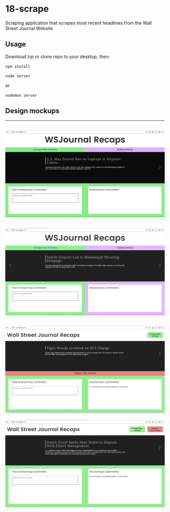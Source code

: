 # 18-scrape
Scraping application that scrapes most recent headlines from the Wall Street Journal Website

## Usage
Download zip or clone repo to your desktop, then:
```
npm install
```
```
node server
```
or
```
nodemon server
```

## Design mockups
--------------------------------------------------------------
![Mock Up 1](/public/img/mock_1.png?raw=true "Optional Title")
--------------------------------------------------------------
![Mock Up 2](/public/img/mock_2.png?raw=true "Optional Title")
--------------------------------------------------------------
![Mock Up 3](/public/img/mock_3.png?raw=true "Optional Title")
--------------------------------------------------------------
![Mock Up 4](/public/img/mock_4.png?raw=true "Optional Title")
